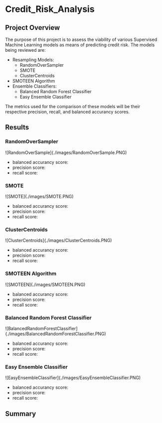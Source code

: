 # Credit_Risk_Analysis

## Project Overview

The purpose of this project is to assess the viability of various Supervised Machine Learning models as means of predicting credit risk. The models being reviewed are:

- Resampling Models: 
    - RandomOverSampler 
    - SMOTE
    - ClusterCentroids
- SMOTEEN Algorithm
- Ensemble Classifiers:
    - Balanced Random Forest Classifier
    - Easy Ensemble Classifier

The metrics used for the comparison of these models will be their respective precision, recall, and balanced accurancy scores.

## Results

### RandomOverSampler

![RandomOverSample]{./images/RandomOverSample.PNG)

- balanced accurancy score:
- precision score:
- recall score:

### SMOTE

![SMOTE]{./images/SMOTE.PNG)

- balanced accurancy score:
- precision score:
- recall score:

### ClusterCentroids

![ClusterCentroids]{./images/ClusterCentroids.PNG)

- balanced accurancy score:
- precision score:
- recall score:

### SMOTEEN Algorithm

![SMOTEEN]{./images/SMOTEEN.PNG)

- balanced accurancy score:
- precision score:
- recall score:

### Balanced Random Forest Classifier

![BalancedRandomForestClassifier]{./images/BalancedRandomForestClassifier.PNG)

- balanced accurancy score:
- precision score:
- recall score:

### Easy Ensemble Classifier 

![EasyEnsembleClassifier]{./images/EasyEnsembleClassifier.PNG)

- balanced accurancy score:
- precision score:
- recall score:

## Summary

